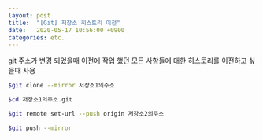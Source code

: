 ```yaml
---
layout: post
title:  "[Git] 저장소 히스토리 이전"
date:   2020-05-17 10:56:00 +0900
categories: etc.
---
```


git 주소가 변경 되었을때 이전에 작업 했던 모든 사항들에 대한 히스토리를 이전하고 싶을때 사용

```bash
$git clone --mirror 저장소1의주소

$cd 저장소1의주소.git

$git remote set-url --push origin 저장소2의주소

$git push --mirror
```